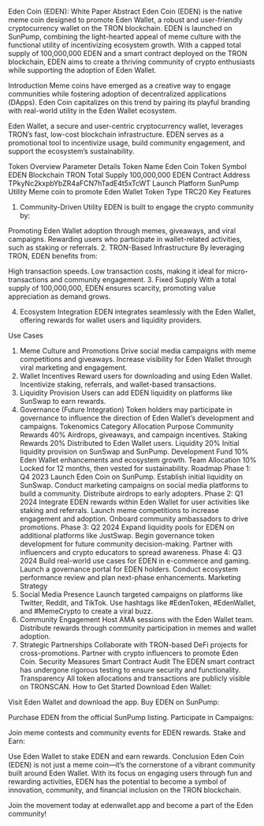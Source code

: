Eden Coin (EDEN): White Paper
Abstract
Eden Coin (EDEN) is the native meme coin designed to promote Eden Wallet, a robust and user-friendly cryptocurrency wallet on the TRON blockchain. EDEN is launched on SunPump, combining the light-hearted appeal of meme culture with the functional utility of incentivizing ecosystem growth. With a capped total supply of 100,000,000 EDEN and a smart contract deployed on the TRON blockchain, EDEN aims to create a thriving community of crypto enthusiasts while supporting the adoption of Eden Wallet.

Introduction
Meme coins have emerged as a creative way to engage communities while fostering adoption of decentralized applications (DApps). Eden Coin capitalizes on this trend by pairing its playful branding with real-world utility in the Eden Wallet ecosystem.

Eden Wallet, a secure and user-centric cryptocurrency wallet, leverages TRON’s fast, low-cost blockchain infrastructure. EDEN serves as a promotional tool to incentivize usage, build community engagement, and support the ecosystem’s sustainability.

Token Overview
Parameter	Details
Token Name	Eden Coin
Token Symbol	EDEN
Blockchain	TRON
Total Supply	100,000,000 EDEN
Contract Address	TPkyNc2kxpbYbZR4aFCN7hTadE4t5xTcWT
Launch Platform	SunPump
Utility	Meme coin to promote Eden Wallet
Token Type	TRC20
Key Features
1. Community-Driven Utility
EDEN is built to engage the crypto community by:

Promoting Eden Wallet adoption through memes, giveaways, and viral campaigns.
Rewarding users who participate in wallet-related activities, such as staking or referrals.
2. TRON-Based Infrastructure
By leveraging TRON, EDEN benefits from:

High transaction speeds.
Low transaction costs, making it ideal for micro-transactions and community engagement.
3. Fixed Supply
With a total supply of 100,000,000, EDEN ensures scarcity, promoting value appreciation as demand grows.

4. Ecosystem Integration
EDEN integrates seamlessly with the Eden Wallet, offering rewards for wallet users and liquidity providers.

Use Cases
1. Meme Culture and Promotions
Drive social media campaigns with meme competitions and giveaways.
Increase visibility for Eden Wallet through viral marketing and engagement.
2. Wallet Incentives
Reward users for downloading and using Eden Wallet.
Incentivize staking, referrals, and wallet-based transactions.
3. Liquidity Provision
Users can add EDEN liquidity on platforms like SunSwap to earn rewards.
4. Governance (Future Integration)
Token holders may participate in governance to influence the direction of Eden Wallet’s development and campaigns.
Tokenomics
Category	Allocation	Purpose
Community Rewards	40%	Airdrops, giveaways, and campaign incentives.
Staking Rewards	20%	Distributed to Eden Wallet users.
Liquidity	20%	Initial liquidity provision on SunSwap and SunPump.
Development Fund	10%	Eden Wallet enhancements and ecosystem growth.
Team Allocation	10%	Locked for 12 months, then vested for sustainability.
Roadmap
Phase 1: Q4 2023
Launch Eden Coin on SunPump.
Establish initial liquidity on SunSwap.
Conduct marketing campaigns on social media platforms to build a community.
Distribute airdrops to early adopters.
Phase 2: Q1 2024
Integrate EDEN rewards within Eden Wallet for user activities like staking and referrals.
Launch meme competitions to increase engagement and adoption.
Onboard community ambassadors to drive promotions.
Phase 3: Q2 2024
Expand liquidity pools for EDEN on additional platforms like JustSwap.
Begin governance token development for future community decision-making.
Partner with influencers and crypto educators to spread awareness.
Phase 4: Q3 2024
Build real-world use cases for EDEN in e-commerce and gaming.
Launch a governance portal for EDEN holders.
Conduct ecosystem performance review and plan next-phase enhancements.
Marketing Strategy
1. Social Media Presence
Launch targeted campaigns on platforms like Twitter, Reddit, and TikTok.
Use hashtags like #EdenToken, #EdenWallet, and #MemeCrypto to create a viral buzz.
2. Community Engagement
Host AMA sessions with the Eden Wallet team.
Distribute rewards through community participation in memes and wallet adoption.
3. Strategic Partnerships
Collaborate with TRON-based DeFi projects for cross-promotions.
Partner with crypto influencers to promote Eden Coin.
Security Measures
Smart Contract Audit
The EDEN smart contract has undergone rigorous testing to ensure security and functionality.
Transparency
All token allocations and transactions are publicly visible on TRONSCAN.
How to Get Started
Download Eden Wallet:

Visit Eden Wallet and download the app.
Buy EDEN on SunPump:

Purchase EDEN from the official SunPump listing.
Participate in Campaigns:

Join meme contests and community events for EDEN rewards.
Stake and Earn:

Use Eden Wallet to stake EDEN and earn rewards.
Conclusion
Eden Coin (EDEN) is not just a meme coin—it’s the cornerstone of a vibrant community built around Eden Wallet. With its focus on engaging users through fun and rewarding activities, EDEN has the potential to become a symbol of innovation, community, and financial inclusion on the TRON blockchain.

Join the movement today at edenwallet.app and become a part of the Eden community!

